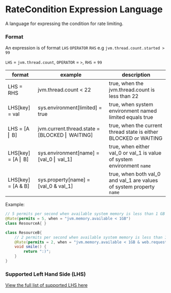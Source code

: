 # RateCondition Expression Language

A language for expressing the condition for rate limiting.

### Format

An expression is of format `LHS` `OPERATOR` `RHS` e.g `jvm.thread.count.started > 99`

`LHS` = `jvm.thread.count`,  `OPERATOR` = `>`,  `RHS` = `99`

| format                   | example                                              | description                                                            |  
|--------------------------|------------------------------------------------------|------------------------------------------------------------------------|
| LHS = RHS                | jvm.thread.count < 22                                | true, when the jvm.thread.count is less than 22                        |  
| LHS[key] = val           | sys.environment[limited] = true                      | true, when system environment named limited equals true                |  
| LHS = [A &#9122; B]      | jvm.current.thread.state = [BLOCKED &#9122; WAITING] | true, when the current thread state is either BLOCKED or WAITING       |
| LHS[key] = [A &#9122; B] | sys.environment[name] = [val_0 &#9122; val_1]        | true, when either val_0 or val_1 is value of system environment `name` |  
| LHS[key] = [A & B]       | sys.property[name] = [val_0 & val_1]                 | true, when both val_0 and val_1 are values of system property `name`   |  

Example:

```java
// 5 permits per second when available system memory is less than 1 GB
@Rate(permits = 5, when = "jvm.memory.available < 1GB")
class ResourceA{ }

class ResourceB{
    // 2 permits per second when available system memory is less than 1 GB, and user role is GUEST
    @Rate(permits = 2, when = "jvm.memory.available < 1GB & web.request.user.role = GUEST")
    void smile() {
        return ":)";
    }
}
```

### Supported Left Hand Side (LHS)

[View the full list of supported LHS here](https://github.com/poshjosh/rate-limiter/blob/master/docs/RATE-CONDITION-EXPRESSION-LANGUAGE.md)
